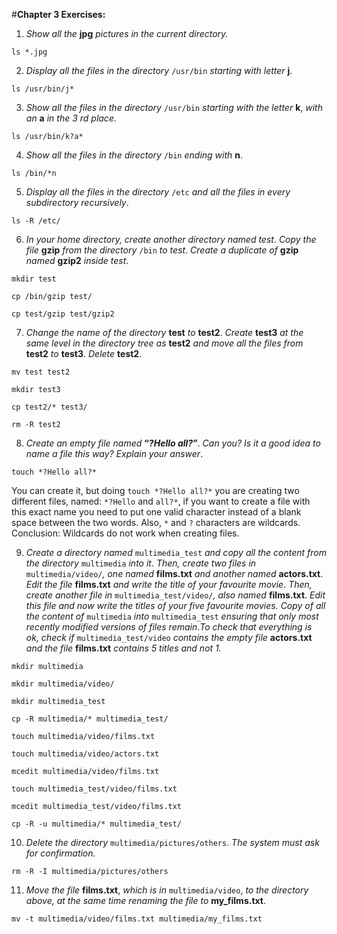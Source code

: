 #**Chapter 3 Exercises:**

1. *Show all the* **jpg** *pictures in the current directory.*

``ls *.jpg``

2. *Display all the files in the directory* `/usr/bin` *starting with letter* **j**.

``ls /usr/bin/j*``

3. *Show all the files in the directory* `/usr/bin` *starting with the letter* **k**, *with an* **a**
*in the 3 rd place.*

``ls /usr/bin/k?a*``

4. *Show all the files in the directory* ``/bin`` *ending with* **n**.

``ls /bin/*n``

5. *Display all the files in the directory* ``/etc`` *and all the files in every subdirectory
recursively*.

``ls -R /etc/``

6. *In your home directory, create another directory named test*. *Copy the file* **gzip** *from
the directory* ``/bin`` *to test*. *Create a duplicate of* **gzip** *named* **gzip2** *inside test*.

``mkdir test``

``cp /bin/gzip test/``

``cp test/gzip test/gzip2``

7. *Change the name of the directory* **test** *to* **test2**. *Create* **test3** *at the same level in
the directory tree as* **test2** *and move all the files from* **test2** *to* **test3**. *Delete* **test2**.

``mv test test2``

``mkdir test3``

``cp test2/* test3/``

``rm -R test2``

8. *Create an empty file named* **“*?Hello all?*”**. *Can you? Is it a good idea to name a file
this way? Explain your answer*.

``touch *?Hello all?*`` 

You can create it, but doing ``touch *?Hello all?*`` you are creating two different files,
named: ``*?Hello`` and ``all?*``, if you want to create a file with this exact name you need to
put one valid character instead of a blank space between the two words. Also, ``*`` and ``?``
characters are wildcards. Conclusion: Wildcards do not work when creating files.

9. *Create a directory named* ``multimedia_test`` *and copy all the content from the
directory* ``multimedia`` *into it*. *Then, create two files in* ``multimedia/video/``*, one
named* **films.txt** *and another named* **actors.txt**. *Edit the file* **films.txt** *and write
the title of your favourite movie*. *Then, create another file in* ``multimedia_test/video/``*,
also named* **films.txt**. *Edit this file and now write the titles of your five favourite movies.
Copy of all the content of* ``multimedia`` *into* ``multimedia_test`` *ensuring that
only most recently modified versions of files remain*.*To check that
everything is ok, check if* ``multimedia_test/video`` *contains the empty file*
**actors.txt** *and the file* **films.txt** *contains 5 titles and not 1.*

``mkdir multimedia``

``mkdir multimedia/video/``

``mkdir multimedia_test``

``cp -R multimedia/* multimedia_test/``

``touch multimedia/video/films.txt``

``touch multimedia/video/actors.txt``

``mcedit multimedia/video/films.txt``

``touch multimedia_test/video/films.txt``

``mcedit multimedia_test/video/films.txt``

``cp -R -u multimedia/* multimedia_test/``

10. *Delete the directory* ``multimedia/pictures/others``. *The system must ask for
confirmation.*

``rm -R -I multimedia/pictures/others``

11. *Move the file* **films.txt**, *which is in* ``multimedia/video``, *to the directory above,
at the same time renaming the file to* **my_films.txt**.

``mv -t multimedia/video/films.txt multimedia/my_films.txt``


